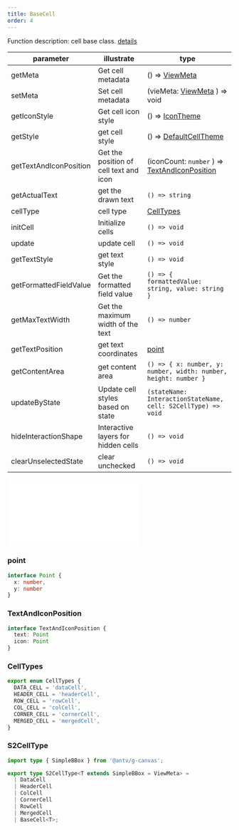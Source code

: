 ```yaml
---
title: BaseCell
order: 4
---
```

Function description: cell base class. [details](https://github.com/antvis/S2/blob/master/packages/s2-core/src/cell/base-cell.ts)

| parameter              | illustrate                             | type                                                                    |
| ---------------------- | -------------------------------------- | ----------------------------------------------------------------------- |
| getMeta                | Get cell metadata                      | () => [ViewMeta](#viewmeta)                                             |
| setMeta                | Set cell metadata                      | (vieMeta: [ViewMeta](#viewmeta) ) => void                               |
| getIconStyle           | Get cell icon style                    | () => [IconTheme](/docs/api/general/S2Theme#icontheme)               |
| getStyle               | get cell style                         | () => [DefaultCellTheme](/docs/api/general/S2Theme#defaultcelltheme) |
| getTextAndIconPosition | Get the position of cell text and icon | (iconCount: `number` ) => [TextAndIconPosition](#textandiconposition)   |
| getActualText          | get the drawn text                     | `() => string`                                                          |
| cellType               | cell type                              | [CellTypes](#celltypes)                                                 |
| initCell               | Initialize cells                       | `() => void`                                                            |
| update                 | update cell                            | `() => void`                                                            |
| getTextStyle           | get text style                         | `() => void`                                                            |
| getFormattedFieldValue | Get the formatted field value          | `() => { formattedValue: string, value: string }`                       |
| getMaxTextWidth        | Get the maximum width of the text      | `() => number`                                                          |
| getTextPosition        | get text coordinates                   | [point](#point)                                                         |
| getContentArea         | get content area                       | `() => { x: number, y: number, width: number, height: number }`         |
| updateByState          | Update cell styles based on state      | `(stateName: InteractionStateName, cell: S2CellType) => void`           |
| hideInteractionShape   | Interactive layers for hidden cells    | `() => void`                                                            |
| clearUnselectedState   | clear unchecked                        | `() => void`                                                            |

<embed src="@/docs/common/view-meta.en.md"></embed>

### point

```ts
interface Point {
  x: number,
  y: number
}
```

### TextAndIconPosition

```ts
interface TextAndIconPosition {
  text: Point
  icon: Point
}
```

### CellTypes

```ts
export enum CellTypes {
  DATA_CELL = 'dataCell',
  HEADER_CELL = 'headerCell',
  ROW_CELL = 'rowCell',
  COL_CELL = 'colCell',
  CORNER_CELL = 'cornerCell',
  MERGED_CELL = 'mergedCell',
}
```

### S2CellType

```ts
import type { SimpleBBox } from '@antv/g-canvas';

export type S2CellType<T extends SimpleBBox = ViewMeta> =
  | DataCell
  | HeaderCell
  | ColCell
  | CornerCell
  | RowCell
  | MergedCell
  | BaseCell<T>;
```
